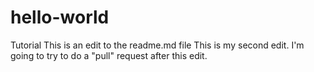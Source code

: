 # hello-world
Tutorial
This is an edit to the readme.md file
This is my second edit.  I'm going to try to do a "pull" request after this edit.
